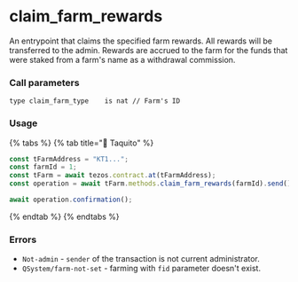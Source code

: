 # claim\_farm\_rewards

An entrypoint that claims the specified farm rewards. All rewards will be transferred to the admin. Rewards are accrued to the farm for the funds that were staked from a farm's name as a withdrawal commission.

### Call parameters

```pascaligo
type claim_farm_type    is nat // Farm's ID
```

### Usage

{% tabs %}
{% tab title="🌮 Taquito" %}
```javascript
const tFarmAddress = "KT1...";
const farmId = 1;
const tFarm = await tezos.contract.at(tFarmAddress);
const operation = await tFarm.methods.claim_farm_rewards(farmId).send();

await operation.confirmation();
```
{% endtab %}
{% endtabs %}

### Errors

* `Not-admin` - `sender` of the transaction is not current administrator.
* `QSystem/farm-not-set` - farming with `fid` parameter doesn't exist.
